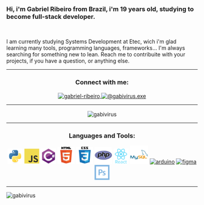 <h3 align="left">Hi, i'm Gabriel Ribeiro from Brazil, i'm 19 years old, studying to become full-stack developer.</h3><br>
<p>
    I am currently studying Systems Development at Etec, wich i'm glad learning many tools, programming languages, frameworks...
    I'm always searching for something new to lean.
    Reach me to contribuite with your projects, if you have a question, or anything else.
</p>

<div class="cotact" >
    <hr>
    <h3 align="center">Connect with me:</h3>
    <p align="center">
        <a href="https://linkedin.com/in/gabriel-ribeiro-a57667213" target="blank">
            <img align="center" src="https://raw.githubusercontent.com/rahuldkjain/github-profile-readme-generator/master/src/images/icons/Social/linked-in-alt.svg" alt="gabriel-ribeiro" height="30" width="40" />
        </a>
<a href="https://instagram.com/@gabivirus.exe" target="blank"><img align="center" src="https://raw.githubusercontent.com/rahuldkjain/github-profile-readme-generator/master/src/images/icons/Social/instagram.svg" alt="@gabivirus.exe" height="30" width="40" />
        </a>
    </p>
</div>


<div class="boards">
    <hr>
  <p align="center"><img align="center" src="https://github-readme-stats.vercel.app/api/top-langs?username=gabivirus&show_icons=true&theme=tokyonight&title_color=f103db&text_color=d897c7&locale=en&layout=compact" alt="gabivirus" /></p>
</div>

<div class="languages">
    <hr>
    <h3 align="center">Languages and Tools:</h3>
    <p align="center">
        <a href="https://www.python.org" target="_blank" rel="noreferrer"> <img src="https://raw.githubusercontent.com/devicons/devicon/master/icons/python/python-original.svg" alt="python" width="40" height="40"/></a>
        <a href="https://developer.mozilla.org/en-US/docs/Web/JavaScript" target="_blank" rel="noreferrer"> <img src="https://raw.githubusercontent.com/devicons/devicon/master/icons/javascript/javascript-original.svg" alt="javascript" width="40" height="40"/></a>
        <a href="https://www.w3schools.com/cs/" target="_blank" rel="noreferrer"> <img src="https://raw.githubusercontent.com/devicons/devicon/master/icons/csharp/csharp-original.svg" alt="csharp" width="40" height="40"/></a>
        <a href="https://www.w3.org/html/" target="_blank" rel="noreferrer"> <img src="https://raw.githubusercontent.com/devicons/devicon/master/icons/html5/html5-original-wordmark.svg" alt="html5" width="45" height="45"/></a>
        <a href="https://www.w3schools.com/css/" target="_blank" rel="noreferrer"> <img src="https://raw.githubusercontent.com/devicons/devicon/master/icons/css3/css3-original-wordmark.svg" alt="css3" width="45" height="45"/></a>
        <a href="https://www.php.net" target="_blank" rel="noreferrer"> <img src="https://raw.githubusercontent.com/devicons/devicon/master/icons/php/php-original.svg" alt="php" width="45" height="45"/></a>
        <a href="https://reactjs.org/" target="_blank" rel="noreferrer"> <img src="https://raw.githubusercontent.com/devicons/devicon/master/icons/react/react-original-wordmark.svg" alt="react" width="40" height="40"/></a>
        <a href="https://www.mysql.com/" target="_blank" rel="noreferrer"> <img src="https://raw.githubusercontent.com/devicons/devicon/master/icons/mysql/mysql-original-wordmark.svg" alt="mysql" width="48" height="48"/></a>
        <a href="https://www.arduino.cc/" target="_blank" rel="noreferrer"><img src="https://cdn.worldvectorlogo.com/logos/arduino-1.svg" alt="arduino" width="40" height="40"/></a>
        <a href="https://www.figma.com/" target="_blank" rel="noreferrer"> <img src="https://www.vectorlogo.zone/logos/figma/figma-icon.svg" alt="figma" width="40" height="40"/></a>
        <a href="https://www.photoshop.com/en" target="_blank" rel="noreferrer"> <img src="https://raw.githubusercontent.com/devicons/devicon/master/icons/photoshop/photoshop-line.svg" alt="photoshop" width="40" height="40"/></a>
    </p>
    <hr>
</div>

<p align="left"> <img src="https://komarev.com/ghpvc/?username=gabivirus&label=Profile%20views&color=0e75b6&style=flat" alt="gabivirus" />
 </p>
